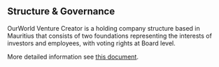 ## Structure & Governance

OurWorld Venture Creator is a holding company structure based in Mauritius that consists of two foundations representing the interests of investors and employees, with voting rights at Board level.  

More detailed information see [this document](https://threefold.docsend.com/view/4na7fcwme3v4appe/d/xd5us6dxgae5ddmd).